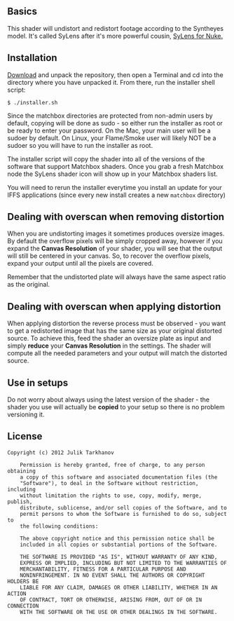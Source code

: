 ## Basics

This shader will undistort and redistort footage according to the Syntheyes model. It's called SyLens after it's more
powerful cousin, [SyLens for Nuke.](http://github.com/julik/sylens)

## Installation

[Download](https://github.com/julik/sylens_matchbox/archive/master.zip) and unpack the repository, then open a Terminal and cd into the directory where you have unpacked it.
From there, run the installer shell script:

	$ ./installer.sh

Since the matchbox directories are protected from non-admin users by default, copying will be done as sudo - so either run the installer
as root or be ready to enter your password. On the Mac, your main user will be a sudoer by default. On Linux, your Flame/Smoke user will likely NOT
be a sudoer so you will have to run the installer as root.

The installer script will copy the shader into all of the versions of the software that support Matchbox shaders. Once you grab a fresh Matchbox node the SyLens
shader icon will show up in your Matchbox shaders list.

You will need to rerun the installer everytime you install an update for your IFFS applications (since every new install
creates a new `matchbox` directory) 

## Dealing with overscan when removing distortion

When you are undistorting images it sometimes produces oversize images. By default the overflow pixels will be
simply cropped away, however if you expand the **Canvas Resolution** of your shader, you will see that the output
will still be centered in your canvas. So, to recover the overflow pixels, expand your output until all the pixels are
covered.

Remember that the undistorted plate will always have the same aspect ratio as the original.

## Dealing with overscan when applying distortion

When applying distortion the reverse process must be observed - you want to get a redistorted image that has the same
size as your original distorted source. To achieve this, feed the shader an oversize plate as input and 
simply **reduce** your **Canvas Resolution** in the settings. The shader will compute all the needed parameters
and your output will match the distorted source.

## Use in setups

Do not worry about always using the latest version of the shader - the shader you use will actually be **copied** to your setup
so there is no problem versioning it.

## License

    Copyright (c) 2012 Julik Tarkhanov
    
    	Permission is hereby granted, free of charge, to any person obtaining
    	a copy of this software and associated documentation files (the
    	"Software"), to deal in the Software without restriction, including
    	without limitation the rights to use, copy, modify, merge, publish,
    	distribute, sublicense, and/or sell copies of the Software, and to
    	permit persons to whom the Software is furnished to do so, subject to
    	the following conditions:
    
    	The above copyright notice and this permission notice shall be
    	included in all copies or substantial portions of the Software.
    
    	THE SOFTWARE IS PROVIDED "AS IS", WITHOUT WARRANTY OF ANY KIND,
    	EXPRESS OR IMPLIED, INCLUDING BUT NOT LIMITED TO THE WARRANTIES OF
    	MERCHANTABILITY, FITNESS FOR A PARTICULAR PURPOSE AND
    	NONINFRINGEMENT. IN NO EVENT SHALL THE AUTHORS OR COPYRIGHT HOLDERS BE
    	LIABLE FOR ANY CLAIM, DAMAGES OR OTHER LIABILITY, WHETHER IN AN ACTION
    	OF CONTRACT, TORT OR OTHERWISE, ARISING FROM, OUT OF OR IN CONNECTION
    	WITH THE SOFTWARE OR THE USE OR OTHER DEALINGS IN THE SOFTWARE.
